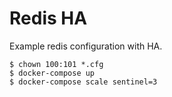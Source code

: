 Redis HA
===

Example redis configuration with HA.

```
$ chown 100:101 *.cfg
$ docker-compose up
$ docker-compose scale sentinel=3
```
